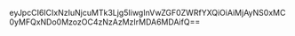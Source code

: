eyJpcCI6ICIxNzIuNjcuMTk3Ljg5IiwgInVwZGF0ZWRfYXQiOiAiMjAyNS0xMC0yMFQxNDo0MzozOC4zNzAzMzIrMDA6MDAifQ==